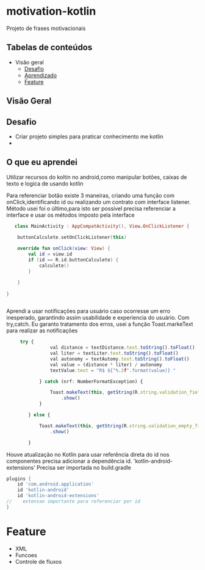 # motivation-kotlin

Projeto de frases motivacionais

## Tabelas de conteúdos

- Visão geral
  - <a href='#Desafio' > Desafio </a>
  - <a href='#o-que-eu-aprendi' > Aprendizado </a>
  - <a href='#Feature' > Feature </a>

## Visão Geral

## Desafio

- Criar projeto simples para praticar conhecimento me kotlin
- 


## O que eu aprendei

Utilizar recursos do koltin no android,como manipular botões, caixas de texto e logica de usando kotlin


Para referenciar botão existe 3 maneiras, criando uma função com onClick,identificando id ou realizando um contrato com  interface listener.
Método usei foi o último,para isto ser possível precisa referenciar a interface e usar os métodos imposto pela interface


```kotlin
   class MainActivity : AppCompatActivity(), View.OnClickListener {

    buttonCalculete.setOnClickListener(this)
 
    override fun onClick(view: View) {
        val id = view.id
        if (id == R.id.buttonCalculete) {
            calculete()
        }

    }
 
}
 
```

Aprendi a usar notificações para usuário caso ocorresse um erro inesperado, garantindo assim usabilidade e experiencia do usuário.
Com try,catch. Eu garanto tratamento dos erros, usei a função Toast.markeText para realizar as notificações


```typeScript
     try {
                val distance = textDistance.text.toString().toFloat()
                val liter = textLiter.text.toString().toFloat()
                val autonomy = textAutomy.text.toString().toFloat()
                val value = (distance * liter) / autonomy
                textValue.text = "R$ ${"%.2f".format(value)} "

            } catch (nrf: NumberFormatException) {

                Toast.makeText(this, getString(R.string.validation_field_correct), Toast.LENGTH_SHORT)
                    .show()
            }

        } else {

            Toast.makeText(this, getString(R.string.validation_empty_field), Toast.LENGTH_SHORT)
                .show()

        }
```

Houve atualização no Kotlin para usar referência direta do id nos componentes precisa adicionar a dependência id. 'kotlin-android-extensions' Precisa ser importada no build.gradle

```gradle
plugins {
    id 'com.android.application'
    id 'kotlin-android'
    id 'kotlin-android-extensions'
//    extensao importante para referenciar por id
}


```
 

# Feature

- XML
- Funcoes
- Controle de fluxos
